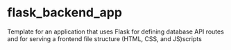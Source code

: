 # flask_backend_app
Template for an application that uses Flask for defining database API routes and for serving a frontend file structure (HTML, CSS, and JS)scripts
